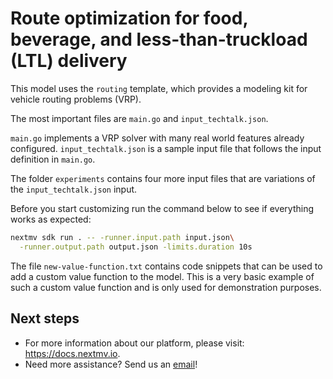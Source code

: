 # Route optimization for food, beverage, and less-than-truckload (LTL) delivery

This model uses the `routing` template, which provides a modeling kit for
vehicle routing problems (VRP). 

The most important files are `main.go` and `input_techtalk.json`.

`main.go` implements a VRP solver with many real world features already
configured. `input_techtalk.json` is a sample input file that follows the input
definition in `main.go`.

The folder `experiments` contains four more input files that are variations of
the `input_techtalk.json` input.

Before you start customizing run the command below to see if everything works as
expected:

```bash
nextmv sdk run . -- -runner.input.path input.json\
  -runner.output.path output.json -limits.duration 10s
```
The file `new-value-function.txt` contains code snippets that can be used to add
a custom value function to the model. This is a very basic example of such a
custom value function and is only used for demonstration purposes.

## Next steps

* For more information about our platform, please visit: <https://docs.nextmv.io>.
* Need more assistance? Send us an [email](mailto:support@nextmv.io)!
